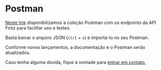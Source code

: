 [contato]: https://fintz.com.br/#/contato
[link_postman]: https://raw.githubusercontent.com/thefintz/docs/main/Fintz.postman_collection.json

# Postman

[Neste link][link_postman] disponibilizamos a coleção Postman com os endpoints da API Fintz para facilitar uso e testes.

Basta baixar o arquivo JSON (`ctrl` + `s`) e importá-lo no seu Postman.

Conforme novos lançamentos, a documentação e o Postman serão atualizados.

Caso tenha alguma dúvida, fique à vontade para [entrar em contato.][contato]

